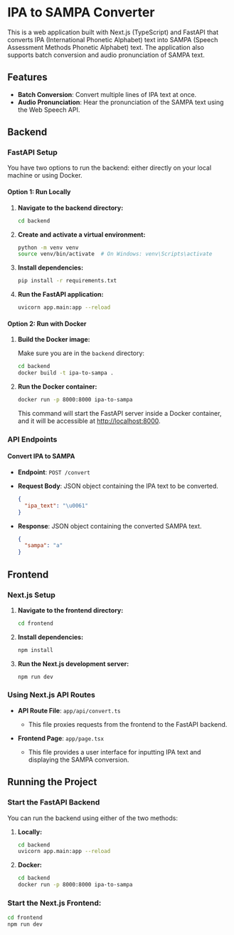 # IPA to SAMPA Converter

This is a web application built with Next.js (TypeScript) and FastAPI that converts IPA (International Phonetic Alphabet) text into SAMPA (Speech Assessment Methods Phonetic Alphabet) text. The application also supports batch conversion and audio pronunciation of SAMPA text.

## Features

- **Batch Conversion**: Convert multiple lines of IPA text at once.
- **Audio Pronunciation**: Hear the pronunciation of the SAMPA text using the Web Speech API.

## Backend

### FastAPI Setup

You have two options to run the backend: either directly on your local machine or using Docker.

#### Option 1: Run Locally

1. **Navigate to the backend directory:**

   ```bash
   cd backend
   ```

2. **Create and activate a virtual environment:**

   ```bash
   python -m venv venv
   source venv/bin/activate  # On Windows: venv\Scripts\activate
   ```

3. **Install dependencies:**

   ```bash
   pip install -r requirements.txt
   ```

4. **Run the FastAPI application:**

   ```bash
   uvicorn app.main:app --reload
   ```

#### Option 2: Run with Docker

1. **Build the Docker image:**

   Make sure you are in the `backend` directory:

   ```bash
   cd backend
   docker build -t ipa-to-sampa .
   ```

2. **Run the Docker container:**

   ```bash
   docker run -p 8000:8000 ipa-to-sampa
   ```

   This command will start the FastAPI server inside a Docker container, and it will be accessible at [http://localhost:8000](http://localhost:8000).

### API Endpoints

#### Convert IPA to SAMPA

- **Endpoint**: `POST /convert`
- **Request Body**: JSON object containing the IPA text to be converted.

  ```json
  {
    "ipa_text": "\u0061"
  }
  ```

- **Response**: JSON object containing the converted SAMPA text.

  ```json
  {
    "sampa": "a"
  }
  ```

## Frontend

### Next.js Setup

1. **Navigate to the frontend directory:**

   ```bash
   cd frontend
   ```

2. **Install dependencies:**

   ```bash
   npm install
   ```

3. **Run the Next.js development server:**

   ```bash
   npm run dev
   ```

### Using Next.js API Routes

- **API Route File**: `app/api/convert.ts`

  - This file proxies requests from the frontend to the FastAPI backend.

- **Frontend Page**: `app/page.tsx`
  - This file provides a user interface for inputting IPA text and displaying the SAMPA conversion.

## Running the Project

### Start the FastAPI Backend

You can run the backend using either of the two methods:

1. **Locally:**

   ```bash
   cd backend
   uvicorn app.main:app --reload
   ```

2. **Docker:**

   ```bash
   cd backend
   docker run -p 8000:8000 ipa-to-sampa
   ```

### Start the Next.js Frontend:

```bash
cd frontend
npm run dev
```
